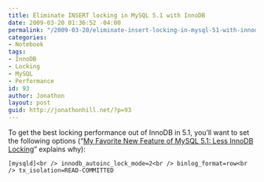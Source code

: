 ```yaml
---
title: Eliminate INSERT locking in MySQL 5.1 with InnoDB
date: 2009-03-20 01:36:52 -04:00
permalink: "/2009-03-20/eliminate-insert-locking-in-mysql-51-with-innodb/"
categories:
- Notebook
tags:
- InnoDB
- Locking
- MySQL
- Performance
id: 93
author: Jonathon
layout: post
guid: http://jonathonhill.net/?p=93
---
```


To get the best locking performance out of InnoDB in 5.1, you&#8217;ll want to set the following options (&#8220;<a href="http://harrison-fisk.blogspot.com/2009/02/my-favorite-new-feature-of-mysql-51.html" target="_blank">My Favorite New Feature of MySQL 5.1: Less InnoDB Locking</a>&#8221; explains why):

`[mysqld]<br />
innodb_autoinc_lock_mode=2<br />
binlog_format=row<br />
tx_isolation=READ-COMMITTED`